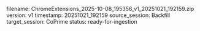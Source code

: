 filename: ChromeExtensions_2025-10-08_195356_v1_20251021_192159.zip
version: v1
timestamp: 20251021_192159
source_session: Backfill
target_session: CoPrime
status: ready-for-ingestion
